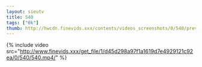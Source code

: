 ```yaml
--- 
layout: sieutv
title: 540
tags: ["0k"]
thumb: http://hwcdn.finevids.xxx/contents/videos_screenshots/0/540/preview.mp4.jpg
---
```

{% include video src="http://www.finevids.xxx/get_file/1/d45d298a97f1a1619d7e4929121c92ea/0/540/540.mp4/" %} 
